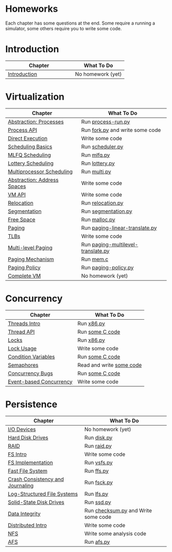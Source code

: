 # Homeworks

Each chapter has some questions at the end.
Some require a running a simulator, some others require you to write some code. 

# Introduction

Chapter | What To Do
--------|-----------
[Introduction](http://www.cs.wisc.edu/~remzi/OSTEP/intro.pdf) &nbsp; &nbsp; &nbsp; &nbsp; &nbsp; &nbsp; &nbsp; &nbsp; &nbsp; &nbsp; &nbsp; &nbsp; | No homework (yet)

# Virtualization

Chapter | What To Do
--------|-----------
[Abstraction: Processes](http://www.cs.wisc.edu/~remzi/OSTEP/cpu-intro.pdf) | Run [process-run.py](cpu-intro)
[Process API](http://www.cs.wisc.edu/~remzi/OSTEP/cpu-api.pdf) | Run [fork.py](cpu-api) and write some code
[Direct Execution](http://www.cs.wisc.edu/~remzi/OSTEP/cpu-mechanisms.pdf) | Write some code
[Scheduling Basics](http://www.cs.wisc.edu/~remzi/OSTEP/cpu-sched.pdf) | Run [scheduler.py](cpu-sched)
[MLFQ Scheduling](http://www.cs.wisc.edu/~remzi/OSTEP/cpu-sched-mlfq.pdf)	| Run [mlfq.py](cpu-sched-mlfq)
[Lottery Scheduling](http://www.cs.wisc.edu/~remzi/OSTEP/cpu-sched-lottery.pdf) | Run [lottery.py](cpu-sched-lottery)
[Multiprocessor Scheduling](http://www.cs.wisc.edu/~remzi/OSTEP/cpu-sched-multi.pdf) | Run [multi.py](cpu-sched-multi)
[Abstraction: Address Spaces](http://www.cs.wisc.edu/~remzi/OSTEP/vm-intro.pdf) | Write some code
[VM API](http://www.cs.wisc.edu/~remzi/OSTEP/vm-api.pdf) | Write some code
[Relocation](http://www.cs.wisc.edu/~remzi/OSTEP/vm-mechanism.pdf) | Run [relocation.py](vm-mechanism)
[Segmentation](http://www.cs.wisc.edu/~remzi/OSTEP/vm-segmentation.pdf) | Run [segmentation.py](vm-segmentation)
[Free Space](http://www.cs.wisc.edu/~remzi/OSTEP/vm-freespace.pdf) | Run [malloc.py](vm-freespace)
[Paging](http://www.cs.wisc.edu/~remzi/OSTEP/vm-paging.pdf) | Run [paging-linear-translate.py](vm-paging)
[TLBs](http://www.cs.wisc.edu/~remzi/OSTEP/vm-tlbs.pdf) | Write some code
[Multi-level Paging](http://www.cs.wisc.edu/~remzi/OSTEP/vm-smalltables.pdf) | Run [paging-multilevel-translate.py](vm-smalltables)
[Paging Mechanism](http://www.cs.wisc.edu/~remzi/OSTEP/vm-beyondphys.pdf) | Run [mem.c](vm-beyondphys)
[Paging Policy](http://www.cs.wisc.edu/~remzi/OSTEP/vm-beyondphys-policy.pdf) | Run [paging-policy.py](vm-beyondphys-policy)
[Complete VM](http://www.cs.wisc.edu/~remzi/OSTEP/vm-complete.pdf) | No homework (yet)

# Concurrency

Chapter | What To Do
--------|-----------
[Threads Intro](http://www.cs.wisc.edu/~remzi/OSTEP/threads-intro.pdf) | Run [x86.py](threads-intro)
[Thread API](http://www.cs.wisc.edu/~remzi/OSTEP/threads-api.pdf)	| Run [some C code](threads-api)
[Locks](http://www.cs.wisc.edu/~remzi/OSTEP/threads-locks.pdf)	| Run [x86.py](threads-locks)
[Lock Usage](http://www.cs.wisc.edu/~remzi/OSTEP/threads-locks-usage.pdf) | Write some code
[Condition Variables](http://www.cs.wisc.edu/~remzi/OSTEP/threads-cv.pdf) | Run [some C code](threads-cv)
[Semaphores](http://www.cs.wisc.edu/~remzi/OSTEP/threads-sema.pdf) | Read and write [some code](threads-sema)
[Concurrency Bugs](http://www.cs.wisc.edu/~remzi/OSTEP/threads-bugs.pdf) | Run [some C code](threads-bugs)
[Event-based Concurrency](http://www.cs.wisc.edu/~remzi/OSTEP/threads-events.pdf) | Write some code

# Persistence

Chapter | What To Do
--------|-----------
[I/O Devices](http://www.cs.wisc.edu/~remzi/OSTEP/file-devices.pdf) | No homework (yet)
[Hard Disk Drives](http://www.cs.wisc.edu/~remzi/OSTEP/file-disks.pdf) | Run [disk.py](file-disks)
[RAID](http://www.cs.wisc.edu/~remzi/OSTEP/file-raid.pdf) | Run [raid.py](file-raid)
[FS Intro](http://www.cs.wisc.edu/~remzi/OSTEP/file-intro.pdf) | Write some code
[FS Implementation](http://www.cs.wisc.edu/~remzi/OSTEP/file-implementation.pdf) | Run [vsfs.py](file-implementation)
[Fast File System](http://www.cs.wisc.edu/~remzi/OSTEP/file-ffs.pdf) | Run [ffs.py](file-ffs)
[Crash Consistency and Journaling](http://www.cs.wisc.edu/~remzi/OSTEP/file-journaling.pdf) | Run [fsck.py](file-journaling)
[Log-Structured File Systems](http://www.cs.wisc.edu/~remzi/OSTEP/file-lfs.pdf) | Run [lfs.py](file-lfs)
[Solid-State Disk Drives](http://www.cs.wisc.edu/~remzi/OSTEP/file-ssd.pdf) | Run [ssd.py](file-ssd)
[Data Integrity](http://www.cs.wisc.edu/~remzi/OSTEP/file-integrity.pdf) | Run [checksum.py](file-integrity) and Write some code
[Distributed Intro](http://www.cs.wisc.edu/~remzi/OSTEP/dist-intro.pdf) | Write some code
[NFS](http://www.cs.wisc.edu/~remzi/OSTEP/dist-nfs.pdf) | Write some analysis code
[AFS](http://www.cs.wisc.edu/~remzi/OSTEP/dist-afs.pdf) | Run [afs.py](dist-afs)
